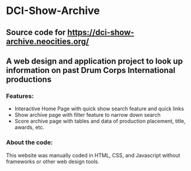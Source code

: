 # DCI-Show-Archive

## Source code for https://dci-show-archive.neocities.org/
## A web design and application project to look up information on past Drum Corps International productions

### Features:
* Interactive Home Page with quick show search feature and quick links
* Show archive page with filter feature to narrow down search
* Score archive page with tables and data of production placement, title, awards, etc.

### About the code:
This website was manually coded in HTML, CSS, and Javascript without frameworks or other web design tools.
